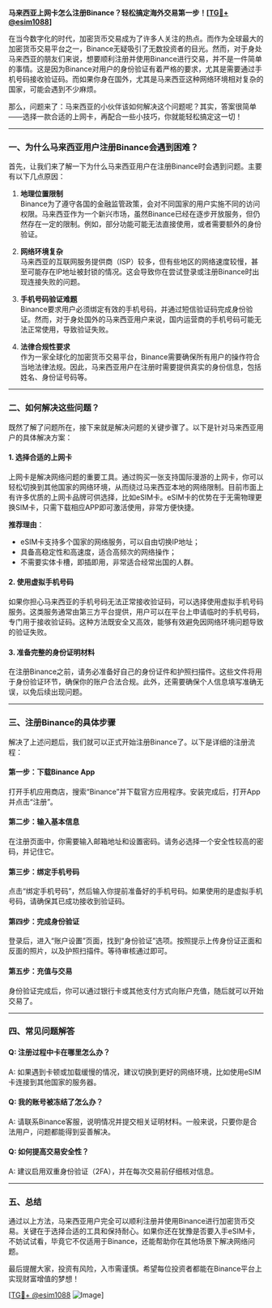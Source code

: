 **马来西亚上网卡怎么注册Binance？轻松搞定海外交易第一步！[[TG💪+ @esim1088](https://t.me/s/esim1088)]**

在当今数字化的时代，加密货币交易成为了许多人关注的热点。而作为全球最大的加密货币交易平台之一，Binance无疑吸引了无数投资者的目光。然而，对于身处马来西亚的朋友们来说，想要顺利注册并使用Binance进行交易，并不是一件简单的事情。这是因为Binance对用户的身份验证有着严格的要求，尤其是需要通过手机号码接收验证码。而如果你身在国外，尤其是马来西亚这种网络环境相对复杂的国家，可能会遇到不少麻烦。

那么，问题来了：马来西亚的小伙伴该如何解决这个问题呢？其实，答案很简单——选择一款合适的上网卡，再配合一些小技巧，你就能轻松搞定这一切！

---

### 一、为什么马来西亚用户注册Binance会遇到困难？

首先，让我们来了解一下为什么马来西亚用户在注册Binance时会遇到问题。主要有以下几点原因：

1. **地理位置限制**  
   Binance为了遵守各国的金融监管政策，会对不同国家的用户实施不同的访问权限。马来西亚作为一个新兴市场，虽然Binance已经在逐步开放服务，但仍然存在一定的限制。例如，部分功能可能无法直接使用，或者需要额外的身份验证。

2. **网络环境复杂**  
   马来西亚的互联网服务提供商（ISP）较多，但有些地区的网络速度较慢，甚至可能存在IP地址被封锁的情况。这会导致你在尝试登录或注册Binance时出现连接失败的问题。

3. **手机号码验证难题**  
   Binance要求用户必须绑定有效的手机号码，并通过短信验证码完成身份验证。然而，对于身处国外的马来西亚用户来说，国内运营商的手机号码可能无法正常使用，导致验证失败。

4. **法律合规性要求**  
   作为一家全球化的加密货币交易平台，Binance需要确保所有用户的操作符合当地法律法规。因此，马来西亚用户在注册时需要提供真实的身份信息，包括姓名、身份证号码等。

---

### 二、如何解决这些问题？

既然了解了问题所在，接下来就是解决问题的关键步骤了。以下是针对马来西亚用户的具体解决方案：

#### 1. **选择合适的上网卡**
   上网卡是解决网络问题的重要工具。通过购买一张支持国际漫游的上网卡，你可以轻松切换到其他国家的网络环境，从而绕过马来西亚本地的网络限制。目前市面上有许多优质的上网卡品牌可供选择，比如eSIM卡。eSIM卡的优势在于无需物理更换SIM卡，只需下载相应APP即可激活使用，非常方便快捷。

   **推荐理由**：
   - eSIM卡支持多个国家的网络服务，可以自由切换IP地址；
   - 具备高稳定性和高速度，适合高频次的网络操作；
   - 不需要实体卡槽，即插即用，非常适合经常出国的人群。

#### 2. **使用虚拟手机号码**
   如果你担心马来西亚的手机号码无法正常接收验证码，可以选择使用虚拟手机号码服务。这类服务通常由第三方平台提供，用户可以在平台上申请临时的手机号码，专门用于接收验证码。这种方法既安全又高效，能够有效避免因网络环境问题导致的验证失败。

#### 3. **准备完整的身份证明材料**
   在注册Binance之前，请务必准备好自己的身份证件和护照扫描件。这些文件将用于身份验证环节，确保你的账户合法合规。此外，还需要确保个人信息填写准确无误，以免后续出现问题。

---

### 三、注册Binance的具体步骤

解决了上述问题后，我们就可以正式开始注册Binance了。以下是详细的注册流程：

#### 第一步：下载Binance App
   打开手机应用商店，搜索“Binance”并下载官方应用程序。安装完成后，打开App并点击“注册”。

#### 第二步：输入基本信息
   在注册页面中，你需要输入邮箱地址和设置密码。请务必选择一个安全性较高的密码，并记住它。

#### 第三步：绑定手机号码
   点击“绑定手机号码”，然后输入你提前准备好的手机号码。如果使用的是虚拟手机号码，请确保其已成功接收到验证码。

#### 第四步：完成身份验证
   登录后，进入“账户设置”页面，找到“身份验证”选项。按照提示上传身份证正面和反面的照片，以及护照扫描件。等待审核通过即可。

#### 第五步：充值与交易
   身份验证完成后，你可以通过银行卡或其他支付方式向账户充值，随后就可以开始交易了。

---

### 四、常见问题解答

#### Q: 注册过程中卡在哪里怎么办？
A: 如果遇到卡顿或加载缓慢的情况，建议切换到更好的网络环境，比如使用eSIM卡连接到其他国家的服务器。

#### Q: 我的账号被冻结了怎么办？
A: 请联系Binance客服，说明情况并提交相关证明材料。一般来说，只要你是合法用户，问题都能得到妥善解决。

#### Q: 如何提高交易安全性？
A: 建议启用双重身份验证（2FA），并在每次交易前仔细核对信息。

---

### 五、总结

通过以上方法，马来西亚用户完全可以顺利注册并使用Binance进行加密货币交易。关键在于选择合适的工具和保持耐心。如果你还在犹豫是否要入手eSIM卡，不妨试试看，毕竟它不仅适用于Binance，还能帮助你在其他场景下解决网络问题。

最后提醒大家，投资有风险，入市需谨慎。希望每位投资者都能在Binance平台上实现财富增值的梦想！

[[TG💪+ @esim1088](https://t.me/s/esim1088) ![Image](https://i.postimg.cc/4NQfJmqS/Snipaste-2025-05-13-00-14-12.png)]
